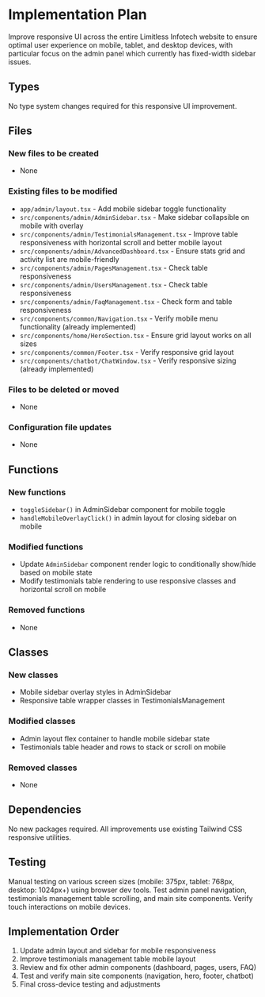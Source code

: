 # Implementation Plan

Improve responsive UI across the entire Limitless Infotech website to ensure optimal user experience on mobile, tablet, and desktop devices, with particular focus on the admin panel which currently has fixed-width sidebar issues.

## Types

No type system changes required for this responsive UI improvement.

## Files

### New files to be created
- None

### Existing files to be modified
- `app/admin/layout.tsx` - Add mobile sidebar toggle functionality
- `src/components/admin/AdminSidebar.tsx` - Make sidebar collapsible on mobile with overlay
- `src/components/admin/TestimonialsManagement.tsx` - Improve table responsiveness with horizontal scroll and better mobile layout
- `src/components/admin/AdvancedDashboard.tsx` - Ensure stats grid and activity list are mobile-friendly
- `src/components/admin/PagesManagement.tsx` - Check table responsiveness
- `src/components/admin/UsersManagement.tsx` - Check table responsiveness
- `src/components/admin/FaqManagement.tsx` - Check form and table responsiveness
- `src/components/common/Navigation.tsx` - Verify mobile menu functionality (already implemented)
- `src/components/home/HeroSection.tsx` - Ensure grid layout works on all sizes
- `src/components/common/Footer.tsx` - Verify responsive grid layout
- `src/components/chatbot/ChatWindow.tsx` - Verify responsive sizing (already implemented)

### Files to be deleted or moved
- None

### Configuration file updates
- None

## Functions

### New functions
- `toggleSidebar()` in AdminSidebar component for mobile toggle
- `handleMobileOverlayClick()` in admin layout for closing sidebar on mobile

### Modified functions
- Update `AdminSidebar` component render logic to conditionally show/hide based on mobile state
- Modify testimonials table rendering to use responsive classes and horizontal scroll on mobile

### Removed functions
- None

## Classes

### New classes
- Mobile sidebar overlay styles in AdminSidebar
- Responsive table wrapper classes in TestimonialsManagement

### Modified classes
- Admin layout flex container to handle mobile sidebar state
- Testimonials table header and rows to stack or scroll on mobile

### Removed classes
- None

## Dependencies

No new packages required. All improvements use existing Tailwind CSS responsive utilities.

## Testing

Manual testing on various screen sizes (mobile: 375px, tablet: 768px, desktop: 1024px+) using browser dev tools. Test admin panel navigation, testimonials management table scrolling, and main site components. Verify touch interactions on mobile devices.

## Implementation Order

1. Update admin layout and sidebar for mobile responsiveness
2. Improve testimonials management table mobile layout
3. Review and fix other admin components (dashboard, pages, users, FAQ)
4. Test and verify main site components (navigation, hero, footer, chatbot)
5. Final cross-device testing and adjustments
